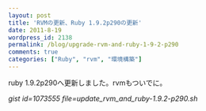 ```yaml
---
layout: post
title: 'RVMの更新、Ruby 1.9.2p290の更新'
date: 2011-8-19
wordpress_id: 2138
permalink: /blog/upgrade-rvm-and-ruby-1-9-2-p290
comments: true
categories: ["Ruby", "rvm", "環境構築"]
---
```

ruby 1.9.2p290へ更新しました。rvmもついでに。

*gist id=1073555 file=update_rvm_and_ruby-1.9.2-p290.sh*
